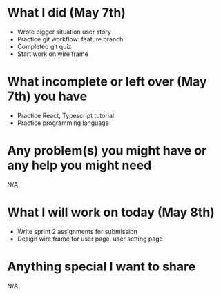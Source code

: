 # What I did (May 7th)

- Wrote bigger situation user story
- Practice git workflow: feature branch
- Completed git quiz
- Start work on wire frame

# What incomplete or left over (May 7th) you have

- Practice React, Typescript tutorial
- Practice programming language

# Any problem(s) you might have or any help you might need

N/A

# What I will work on today (May 8th)

- Write sprint 2 assignments for submission
- Design wire frame for user page, user setting page

# Anything special I want to share

N/A
